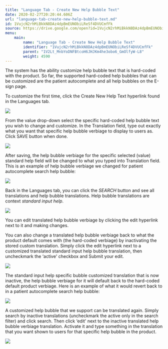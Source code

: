 ```yaml
---
title: "Language Tab - Create New Help Bubble Text"
date: 2020-02-27T20:20:44.606Z
url: "language-tab-create-new-help-bubble-text.md"
id: 1VujcN2rhMiBkkN8DAz4dpBmEUNObiLReSf4DVUCmfFk
source: https://drive.google.com/open?id=1VujcN2rhMiBkkN8DAz4dpBmEUNObiLReSf4DVUCmfFk
menu:
    main:
        name: "Language Tab - Create New Help Bubble Text"
        identifier: "1VujcN2rhMiBkkN8DAz4dpBmEUNObiLReSf4DVUCmfFk"
        parent: "1V2Lt_MnbYoDNFBtcoH6JHJKm4he3obo6_GmOlfyW-L8"
        weight: 4590
---
```

The system has the ability customize help bubble text that is hard-coded with the product. So far, the supported hard-coded help bubbles that can be customized are the patient autocomplete and all help bubbles on the E-sign page.

To customize the first time, click the Create New Help Text hyperlink found in the Languages tab.

![](external_files/b1dafd1a2fa129be7ada38fcaef46b68.png)

From the value drop-down select the specific hard-coded help bubble text you wish to change and customize. In the Translation field, type out exactly what you want that specific help bubble verbiage to display to users as. Click SAVE button when done.

![](external_files/2f879b8df249a2fb298ed5d7b7458274.png)

After saving, the help bubble verbiage for the specific selected (value) standard help field will be changed to what you typed into Translation field. This is an example of help bubble verbiage we changed for patient autocomplete search help bubble:

![](external_files/f2a35c01e439c2c120debb9372060c0f.png)

Back in the Languages tab, you can click the *SEARCH* button and see all translations and help bubble translations. Help bubble translations are context *standard input help*.

![](external_files/95eb9f8fe3af87a1cbd3d9ddfe867ac0.png)

You can edit translated help bubble verbiage by clicking the edit hyperlink next to it and making changes.

You can also change a translated help bubble verbiage back to what the product default comes with (the hard-coded verbiage) by inactivating the stored custom translation. Simply click the edit hyperlink next to a customized translated standard input help bubble translation, then uncheckmark the ‘active' checkbox and Submit your edit.

![](external_files/4ab05efeb2756fad7101f48bd7cf33c9.png)

The standard input help specific bubble customized translation that is now inactive, the help bubble verbiage for it will default back to the hard-coded default product verbiage. Here is an example of what it would revert back to in a patient autocomplete search help bubble:

![](external_files/748a66f9626b4a9cdd2783fc8a7cdc56.png)

A customized help bubble that we support can be translated again. Simply search by inactive translations (uncheckmark the active only in the search filter) and click search. Then click ‘edit' next to the inactive translated help bubble verbiage translation. Activate it and type something in the translation that you want shown to users for that specific help bubble in the product.

![](external_files/096f5a4c85b08514da3e7714264eeba3.png)

